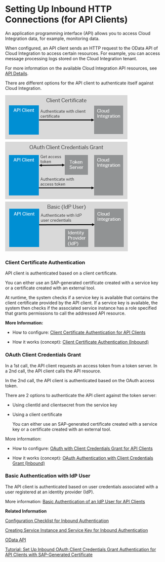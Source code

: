 <!-- loio8db3d5141cd644019f0cf244e2a6763f -->

# Setting Up Inbound HTTP Connections \(for API Clients\)

An application programming interface \(API\) allows you to access Cloud Integration data, for example, monitoring data.

When configured, an API client sends an HTTP request to the OData API of Cloud Integration to access certain resources. For example, you can access message processing logs stored on the Cloud Integration tenant.

For more information on the available Cloud Integration API resources, see [API Details](../50-Development/api-details-014d6ad.md).

There are different options for the API client to authenticate itself against Cloud Integration.



![](images/Image_Map_Inbound_API_a0470ba.png)



### Client Certificate Authentication

API client is authenticated based on a client certificate.

You can either use an SAP-generated certificate created with a service key or a certificate created with an external tool.

At runtime, the system checks if a service key is available that contains the client certificate provided by the API client. If a service key is available, the system then checks if the associated service instance has a role specified that grants permissions to call the addressed API resource.

**More Information:**

-   How to configure: [Client Certificate Authentication for API Clients](client-certificate-authentication-for-api-clients-d9ca0ac.md)

-   How it works \(concept\): [Client Certificate Authentication \(Inbound\)](client-certificate-authentication-inbound-4ec6192.md) 




### OAuth Client Credentials Grant

In a 1st call, the API client requests an access token from a token server. In a 2nd call, the API client calls the API resource.

In the 2nd call, the API client is authenticated based on the OAuth access token.

There are 2 options to authenticate the API client against the token server:

-   Using clientId and clientsecret from the service key

-   Using a client certificate

    You can either use an SAP-generated certificate created with a service key or a certificate created with an external tool.


More information:

-   How to configure: [OAuth with Client Credentials Grant for API Clients](oauth-with-client-credentials-grant-for-api-clients-20e26a8.md)

-   How it works \(concept\): [OAuth Authentication with Client Credentials Grant \(Inbound\)](oauth-authentication-with-client-credentials-grant-inbound-b9df724.md) 




### Basic Authentication with IdP User

The API client is authenticated based on user credentials associated with a user registered at an identity provider \(IdP\).

More information: [Basic Authentication of an IdP User for API Clients](basic-authentication-of-an-idp-user-for-api-clients-57f104d.md)

**Related Information**  


[Configuration Checklist for Inbound Authentication](configuration-checklist-for-inbound-authentication-4a428fd.md "")

[Creating Service Instance and Service Key for Inbound Authentication](creating-service-instance-and-service-key-for-inbound-authentication-19af5e2.md "With a service instance, you define how to access a certain SAP BTP service. In the context of SAP Integration Suite , a service instance is the definition of an OAuth client.")

[OData API](../50-Development/odata-api-a617d6f.md "The Cloud Integration application programming interface (API) allows you to access Cloud Integration resources, for example, monitoring data.")

[Tutorial: Set Up Inbound OAuth Client Credentials Grant Authentication for API Clients with SAP-Generated Certificate](https://developers.sap.com/tutorials/btp-integration-suite-oauth-client-certificate.html)

